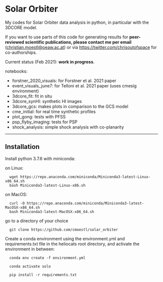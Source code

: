 # Solar Orbiter

My codes for Solar Orbiter data analysis in python, in particular with the 3DCORE model.

If you want to use parts of this code for generating results for **peer-reviewed scientific publications, please contact me per email** (christian.moestl@oeaw.ac.at) or via https://twitter.com/chrisoutofspace for co-authorships.


Current status (Feb 2021): **work in progress**.

notebooks:

- forstner_2020_visuals: for Forstner et al. 2021 paper
- event_visuals_june7: for Telloni et al. 2021 paper (uses cmesig environment) 
- 3dcore_fit: fit in situ 
- 3dcore_synHI: synthetic HI images
- 3dcore_gcs: makes plots in comparison to the GCS model 
- cme_initial: for real time synthetic profiles
- plot_gong: tests with PFSS
- psp_flyby_imaging: tests for PSP 
- shock_analysis: simple shock analysis with co-planarity

---

## Installation 

Install python 3.7.6 with miniconda:

on Linux:

	  wget https://repo.anaconda.com/miniconda/Miniconda3-latest-Linux-x86_64.sh
	  bash Miniconda3-latest-Linux-x86.sh

on MacOS:

	  curl -O https://repo.anaconda.com/miniconda/Miniconda3-latest-MacOSX-x86_64.sh
	  bash Miniconda3-latest-MacOSX-x86_64.sh

go to a directory of your choice

	  git clone https://github.com/cmoestl/solar_orbiter
	  

Create a conda environment using the environment.yml and requirements.txt file in the heliocats root directory, and activate the environment in between:

	  conda env create -f environment.yml

	  conda activate solo

	  pip install -r requirements.txt
	  